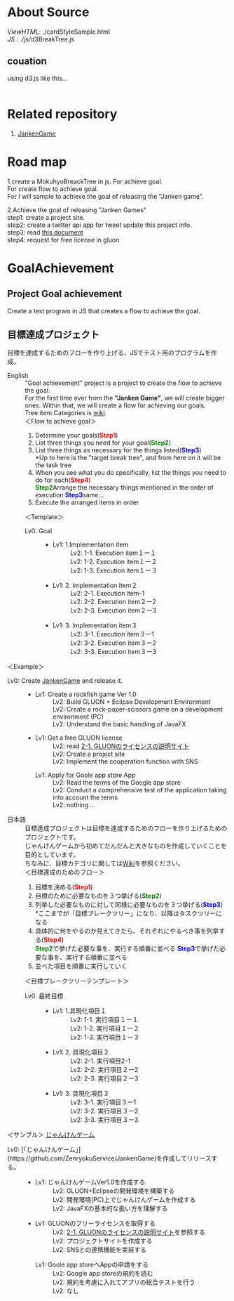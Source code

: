# About Source
*ViewHTML*: ./cardStyleSample.html<br/>
*JS*      : ./js/d3BreakTree.js<br/>

## couation
using d3.js like this...<br/>
<code><script src="http://d3js.org/d3.v3.min.js" charset="utf-8"></script></code><br>

# Related repository
1. [JankenGame](https://github.com/ZenryokuService/JankenGame)

# Road map
1.create a MokuhyoBreackTree in js.
  For achieve goal.<br/>
  For create flow to achieve goal.<br/>
  For I will sample to achieve the goal of releasing the "Janken game".<br/>

2.Achieve the goal of releasing "Janken Games"<br/>
  step1: create a project site.<br/>
  step2: create a twitter api app for tweet update this project info.<br/>
  step3: read [this document](https://gluonhq.com/programs/free-gluon-licenses/open-source-license-request/)<br/>
  step4: request for free license in gluon

# GoalAchievement

<h2>Project Goal achievement</h2>
Create a test program in JS that creates a flow to achieve the goal.
<h2>目標達成プロジェクト</h2>
目標を達成するためのフローを作り上げる、JSでテスト用のプログラムを作成。
<dl>
<dt>English</dt>
<dd>
"Goal achievement" project  is a project to create the flow to achieve the goal.<br>
For the first time ever from the <b>"Janken Game"</b>, we will create bigger ones.
Within that, we will create a flow for achieving our goals.<br>
  Tree item Categories is <a href="https://github.com/ZenryokuService/GoalAchievement/wiki/Categories-of-goal-achievement-break-tree.(%E7%9B%AE%E6%A8%99%E3%82%AB%E3%83%86%E3%82%B4%E3%83%AA%E4%B8%80%E8%A6%A7)">wiki</a>. <br>
＜Flow to achieve goal＞
<ol>
<li>Determine your goals(<font color="Red"><b>Step1</b></font>)</li>
<li>List three things you need for your goal(<font color="Green"><b>Step2</b></font>)</li>
<li>List three things as necessary for the things listed(<font color="Blue"><b>Step3</b></font>)<br/>*Up to here is the "target break tree", and from here on it will be the task tree</li>
<li>When you see what you do specifically, list the things you need to do for each(<font color="red"><b>Step4</b></font>)</li>
<lil><font color="Green"><b>Step2</b></font>Arrange the necessary things mentioned in the order of execution</li>
<lil><font color="Blue"><b>Step3</b></font>same...</li>
<li>Execute the arranged items in order</li>
</ol>

＜Template＞
<dl><dt>Lv0: Goal</dt>
<dd><ul>
<li>
<dl><dt>Lv1: 1.Implementation item</dt>
<dd>Lv2: 1-1. Execution item１ー１</dd>
<dd>Lv2: 1-2. Execution item１ー２</dd>
<dd>Lv2: 1-3. Execution item１ー３</dd>
</dl>
</li>
<li>
<dl><dt>Lv1: 2. Implementation item２</dt>
<dd>Lv2: 2-1. Execution item-1</dd>
<dd>Lv2: 2-2. Execution item２ー2</dd>
<dd>Lv2: 2-3. Execution item２ー3</dd>
</li>
<li>
<dl><dt>Lv1: 3. Implementation item３</dt>
<dd>Lv2: 3-1. Execution item３ー1</dd>
<dd>Lv2: 3-2. Execution item３ー2</dd>
<dd>Lv2: 3-3. Execution item３ー3</dd>
</li>
</ul></dd>
</dd>
</dl>

＜Example＞
<dl><dt>Lv0: Create <a href=“https://github.com/ZenryokuService/JankenGame”>JankenGame</a> and release it.</dt>
<dd><ul>
<li>
<dl><dt>Lv1: Create a rockfish game Ver 1.0</dt>
<dd>Lv2: Build GLUON + Eclipse Development Environment</dd>
<dd>Lv2: Create a rock-paper-scissors game on a development environment (PC)</dd>
<dd>Lv2: Understand the basic handling of JavaFX</dd>
</dl>
</li>
<li>
<dl><dt>Lv1: Get a free GLUON license</dt>
<dd>Lv2: read <a href="https://gluonhq.com/programs/free-gluon-licenses/open-source-license-request/">2-1. GLUONのライセンスの説明サイト</a></dd>
<dd>Lv2: Create a project site</dd>
<dd>Lv2: Implement the cooperation function with SNS</dd>
</li>
<dl><dt>Lv1: Apply for Goole app store App</dt>
<dd>Lv2: Read the terms of the Google app store</dd>
<dd>Lv2: Conduct a comprehensive test of the application taking into account the terms</dd>
<dd>Lv2: nothing ...</dd>
</li>
</ul></dd>
</dd>
</dl>
</dd>

<dt>日本語</dt>
<dd>
目標達成プロジェクトは目標を達成するためのフローを作り上げるためのプロジェクトです。<br>
じゃんけんゲームから初めてだんだんと大きなものを作成していくことを目的としています。<br>
ちなみに、目標カテゴリに関しては<a href="https://github.com/ZenryokuService/GoalAchievement/wiki/Categories-of-goal-achievement-break-tree.(%E7%9B%AE%E6%A8%99%E3%82%AB%E3%83%86%E3%82%B4%E3%83%AA%E4%B8%80%E8%A6%A7)">Wiki</a>を参照ください。<br/>
＜目標達成のためのフロー＞
<ol>
<li>目標を決める(<font color="Red"><b>Step1</b></font>)</li>
<li>目標のために必要なものを３つ挙げる(<font color="Green"><b>Step2</b></font>)</li>
<li>列挙した必要なものに対して同様に必要なものを３つ挙げる(<font color="Blue"><b>Step3</b></font>)<br/>*ここまでが「目標ブレークツリー」になり、以降はタスクツリーになる</li>
<li>具体的に何をやるのか見えてきたら、それぞれにやるべき事を列挙する(<font color="red"><b>Step4</b></font>)</li>
<lil><font color="Green"><b>Step2</b></font>で挙げた必要な事を、実行する順番に並べる</li>
<lil><font color="Blue"><b>Step3</b></font>で挙げた必要な事を、実行する順番に並べる</li>
<li>並べた項目を順番に実行していく</li>
</ol>

＜目標ブレークツリーテンプレート＞
<dl><dt>Lv0: 最終目標</dt>
<dd><ul>
<li>
<dl><dt>Lv1: 1.具現化項目１</dt>
<dd>Lv2: 1-1. 実行項目１ー１</dd>
<dd>Lv2: 1-2. 実行項目１ー２</dd>
<dd>Lv2: 1-3. 実行項目１ー３</dd>
</dl>
</li>
<li>
<dl><dt>Lv1: 2. 具現化項目２</dt>
<dd>Lv2: 2-1. 実行項目2-1</dd>
<dd>Lv2: 2-2. 実行項目２ー2</dd>
<dd>Lv2: 2-3. 実行項目２ー3</dd>
</li>
<li>
<dl><dt>Lv1: 3. 具現化項目３</dt>
<dd>Lv2: 3-1. 実行項目３ー1</dd>
<dd>Lv2: 3-2. 実行項目３ー2</dd>
<dd>Lv2: 3-3. 実行項目３ー3</dd>
</li>
</ul></dd>
</dd>
</dl>

＜サンプル＞
[じゃんけんゲーム](https://github.com/ZenryokuService/JankenGame)
<dl><dt>Lv0: [「じゃんけんゲーム」](https://github.com/ZenryokuService/JankenGame)を作成してリリースする。</dt>
<dd><ul>
<li>
<dl><dt>Lv1: じゃんけんゲームVer1.0を作成する</dt>
<dd>Lv2: GLUON+Eclipseの開発環境を構築する</dd>
<dd>Lv2: 開発環境(PC)上でじゃんけんゲームを作成する</dd>
<dd>Lv2: JavaFXの基本的な扱い方を理解する</dd>
</dl>
</li>
<li>
<dl><dt>Lv1: GLUONのフリーライセンスを取得する</dt>
<dd>Lv2: <a href="https://gluonhq.com/programs/free-gluon-licenses/open-source-license-request/">2-1. GLUONのライセンスの説明サイト</a>を参照する</dd>
<dd>Lv2: プロジェクトサイトを作成する</dd>
<dd>Lv2: SNSとの連携機能を実装する</dd>
</li>
<dl><dt>Lv1: Goole app storeへAppの申請をする</dt>
<dd>Lv2: Google app storeの規約を読む</dd>
<dd>Lv2: 規約を考慮に入れてアプリの総合テストを行う</dd>
<dd>Lv2: なし</dd>
</li>
</ul></dd>
</dd>
</dl>
